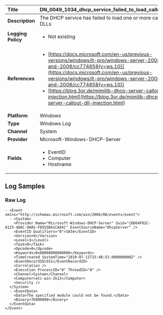 | Title              | DN_0049_1034_dhcp_service_failed_to_load_callout_dlls       |
|:-------------------|:------------------|
| **Description**    | The DHCP service has failed to load one or more callout DLLs |
| **Logging Policy** | <ul><li> Not existing </li></ul> |
| **References**     | <ul><li>[https://docs.microsoft.com/en-us/previous-versions/windows/it-pro/windows-server-2008-R2-and-2008/cc774858(v=ws.10)](https://docs.microsoft.com/en-us/previous-versions/windows/it-pro/windows-server-2008-R2-and-2008/cc774858(v=ws.10))</li><li>[https://blog.3or.de/mimilib-dhcp-server-callout-dll-injection.html](https://blog.3or.de/mimilib-dhcp-server-callout-dll-injection.html)</li></ul> |
| **Platform**       | Windows    |
| **Type**           | Windows Log        |
| **Channel**        | System     |
| **Provider**       | Microsoft-Windows-DHCP-Server    |
| **Fields**         | <ul><li>EventID</li><li>Computer</li><li>Hostname</li></ul> |


## Log Samples

### Raw Log

```
- <Event xmlns="http://schemas.microsoft.com/win/2004/08/events/event">
  - <System>
    <Provider Name="Microsoft-Windows-DHCP-Server" Guid="{6D64F02C-A125-4DAC-9A01-F0555B41CA84}" EventSourceName="DhcpServer" /> 
    <EventID Qualifiers="0">1034</EventID> 
    <Version>0</Version> 
    <Level>3</Level> 
    <Task>0</Task> 
    <Opcode>0</Opcode> 
    <Keywords>0x80000000000000</Keywords> 
    <TimeCreated SystemTime="2019-07-11T15:48:53.000000000Z" /> 
    <EventRecordID>551</EventRecordID> 
    <Correlation /> 
    <Execution ProcessID="0" ThreadID="0" /> 
    <Channel>System</Channel> 
    <Computer>atc-win-2k12</Computer> 
    <Security /> 
  </System>
  - <EventData>
    <Data>The specified module could not be found.</Data> 
    <Binary>7E000000</Binary> 
  </EventData>
</Event>
```




